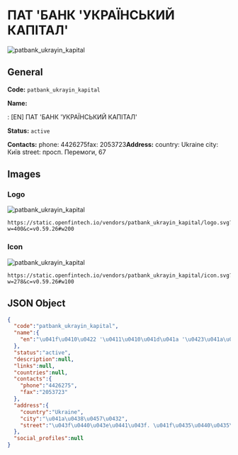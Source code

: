 
# ПАТ 'БАНК 'УКРАЇНСЬКИЙ КАПІТАЛ' 
![patbank_ukrayin_kapital](https://static.openfintech.io/vendors/patbank_ukrayin_kapital/logo.svg?w=400&c=v0.59.26#w200)  

## General 
 
**Code:** `patbank_ukrayin_kapital` 
 
**Name:** 
 
:	[EN] ПАТ 'БАНК 'УКРАЇНСЬКИЙ КАПІТАЛ' 
 
**Status:** `active` 
 
**Contacts:** 
phone: 4426275fax: 2053723**Address:** 
country: Ukraine 
city: Київ 
street: просп. Перемоги, 67 

## Images 

### Logo 
 
![patbank_ukrayin_kapital](https://static.openfintech.io/vendors/patbank_ukrayin_kapital/logo.svg?w=400&c=v0.59.26#w200)  

```
https://static.openfintech.io/vendors/patbank_ukrayin_kapital/logo.svg?w=400&c=v0.59.26#w200
```  

### Icon 
 
![patbank_ukrayin_kapital](https://static.openfintech.io/vendors/patbank_ukrayin_kapital/icon.svg?w=278&c=v0.59.26#w100)  

```
https://static.openfintech.io/vendors/patbank_ukrayin_kapital/icon.svg?w=278&c=v0.59.26#w100
```  

## JSON Object 

```json
{
  "code":"patbank_ukrayin_kapital",
  "name":{
    "en":"\u041f\u0410\u0422 '\u0411\u0410\u041d\u041a '\u0423\u041a\u0420\u0410\u0407\u041d\u0421\u042c\u041a\u0418\u0419 \u041a\u0410\u041f\u0406\u0422\u0410\u041b'"
  },
  "status":"active",
  "description":null,
  "links":null,
  "countries":null,
  "contacts":{
    "phone":"4426275",
    "fax":"2053723"
  },
  "address":{
    "country":"Ukraine",
    "city":"\u041a\u0438\u0457\u0432",
    "street":"\u043f\u0440\u043e\u0441\u043f. \u041f\u0435\u0440\u0435\u043c\u043e\u0433\u0438, 67"
  },
  "social_profiles":null
}
```  
